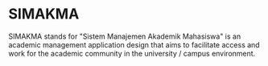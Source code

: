 # SIMAKMA
SIMAKMA stands for "Sistem Manajemen Akademik Mahasiswa" is an academic management application design that aims to facilitate access and work for the academic community in the university / campus environment.
